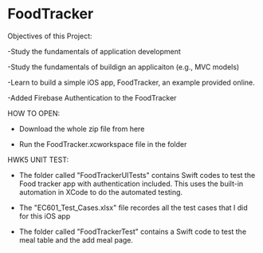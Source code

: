 # FoodTracker

Objectives of this Project:

-Study the fundamentals of application development	

-Study the fundamentals of buildign an applicaiton (e.g., MVC models)	

-Learn to build a simple iOS app, FoodTracker, an example provided online. 

-Added Firebase Authentication to the FoodTracker


HOW TO OPEN:

- Download the whole zip file from here

- Run the FoodTracker.xcworkspace file in the folder

HWK5 UNIT TEST:

- The folder called "FoodTrackerUITests" contains Swift codes to test the Food tracker app with authentication included. This uses the built-in automation in XCode to do the automated testing. 

- The "EC601_Test_Cases.xlsx" file recordes all the test cases that I did for this iOS app

- The folder called "FoodTrackerTest" contains a Swift code to test the meal table and the add meal page.

